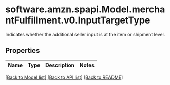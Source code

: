 # software.amzn.spapi.Model.merchantFulfillment.v0.InputTargetType
Indicates whether the additional seller input is at the item or shipment level.

## Properties

Name | Type | Description | Notes
------------ | ------------- | ------------- | -------------

[[Back to Model list]](../README.md#documentation-for-models) [[Back to API list]](../README.md#documentation-for-api-endpoints) [[Back to README]](../README.md)

